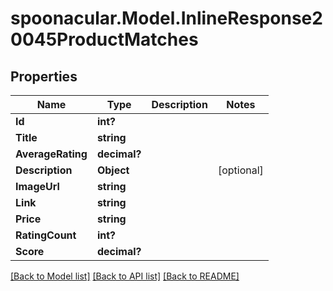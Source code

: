 # spoonacular.Model.InlineResponse20045ProductMatches
## Properties

Name | Type | Description | Notes
------------ | ------------- | ------------- | -------------
**Id** | **int?** |  | 
**Title** | **string** |  | 
**AverageRating** | **decimal?** |  | 
**Description** | **Object** |  | [optional] 
**ImageUrl** | **string** |  | 
**Link** | **string** |  | 
**Price** | **string** |  | 
**RatingCount** | **int?** |  | 
**Score** | **decimal?** |  | 

[[Back to Model list]](../README.md#documentation-for-models) [[Back to API list]](../README.md#documentation-for-api-endpoints) [[Back to README]](../README.md)

